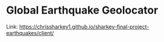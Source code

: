 # Global Earthquake Geolocator

Link: https://chrissharkey1.github.io/sharkey-final-project-earthquakes/client/
